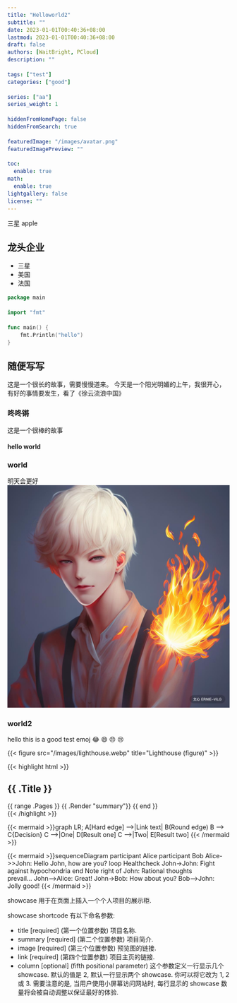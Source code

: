 ```yaml
---
title: "Helloworld2"
subtitle: ""
date: 2023-01-01T00:40:36+08:00
lastmod: 2023-01-01T00:40:36+08:00
draft: false
authors: [WaitBright, PCloud]
description: ""

tags: ["test"]
categories: ["good"]

series: ["aa"]
series_weight: 1

hiddenFromHomePage: false
hiddenFromSearch: true

featuredImage: "/images/avatar.png"
featuredImagePreview: ""

toc:
  enable: true
math:
  enable: true
lightgallery: false
license: ""
---
```


三星
apple
<!--more-->

## 龙头企业
- 三星
- 美国
- 法国

```go
package main

import "fmt"

func main() {
    fmt.Println("hello")
}
```

## 随便写写
这是一个很长的故事，需要慢慢道来。
今天是一个阳光明媚的上午，我很开心，有好的事情要发生，看了《徐云流浪中国》
### 咚咚锵
这是一个很棒的故事
#### hello world
### world
明天会更好![oo](/assets/images/avatar.png)
### world2
hello this is a good test
emoj
:joy: :smile: :angry: :cry:

{{< figure src="/images/lighthouse.webp" title="Lighthouse (figure)" >}}


{{< highlight html >}}
<section id="main">
    <div>
        <h1 id="title">{{ .Title }}</h1>
        {{ range .Pages }}
            {{ .Render "summary"}}
        {{ end }}
    </div>
</section>
{{< /highlight >}}

{{< mermaid >}}graph LR;
    A[Hard edge] -->|Link text| B(Round edge)
    B --> C{Decision}
    C -->|One| D[Result one]
    C -->|Two| E[Result two]
{{< /mermaid >}}

{{< mermaid >}}sequenceDiagram
    participant Alice
    participant Bob
    Alice->>John: Hello John, how are you?
    loop Healthcheck
        John->John: Fight against hypochondria
    end
    Note right of John: Rational thoughts <br/>prevail...
    John-->Alice: Great!
    John->Bob: How about you?
    Bob-->John: Jolly good!
{{< /mermaid >}}


showcase 用于在页面上插入一个个人项目的展示柜.

showcase shortcode 有以下命名参数:
- title [required] (第一个位置参数)
项目名称.
- summary [required] (第二个位置参数)
项目简介.
- image [required] (第三个位置参数)
预览图的链接.
- link [required] (第四个位置参数)
项目主页的链接.
- column [optional] (fifth positional parameter)
这个参数定义一行显示几个 showcase. 默认的值是 2, 默认一行显示两个 showcase. 你可以将它改为 1, 2 或 3. 需要注意的是, 当用户使用小屏幕访问网站时, 每行显示的 showcase 数量将会被自动调整以保证最好的体验.